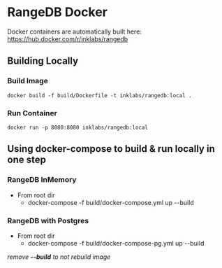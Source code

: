 # RangeDB Docker

Docker containers are automatically built here: https://hub.docker.com/r/inklabs/rangedb

## Building Locally

### Build Image

```
docker build -f build/Dockerfile -t inklabs/rangedb:local .
```

### Run Container

```
docker run -p 8080:8080 inklabs/rangedb:local
```

## Using docker-compose to build & run locally in one step

### RangeDB InMemory
* From root dir
    * docker-compose -f build/docker-compose.yml up --build

### RangeDB with Postgres
* From root dir
    * docker-compose -f build/docker-compose-pg.yml up --build

*remove **--build** to not rebuild image*
